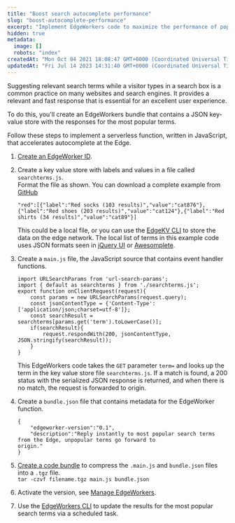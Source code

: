 ```yaml
---
title: "Boost search autocomplete performance"
slug: "boost-autocomplete-performance"
excerpt: "Implement EdgeWorkers code to maximize the performance of popular search terms."
hidden: true
metadata: 
  image: []
  robots: "index"
createdAt: "Mon Oct 04 2021 18:08:47 GMT+0000 (Coordinated Universal Time)"
updatedAt: "Fri Jul 14 2023 14:31:40 GMT+0000 (Coordinated Universal Time)"
---
```

Suggesting relevant search terms while a visitor types in a search box is a common practice on many websites and search engines. It provides a relevant and fast response that is essential for an excellent user experience. 

To do this, you'll create an EdgeWorkers bundle that contains a JSON key-value store with the responses for the most popular terms.

Follow these steps to implement a serverless function, written in JavaScript, that accelerates autocomplete at the Edge.

1. [Create an EdgeWorker ID](doc:create-an-edgeworker-id-1).

2. Create a key value store with labels and values in a file called `searchterms.js`.  
   Format the file as shown. You can download a complete example from [GitHub](https://github.com/akamai/edgeworkers-examples/blob/master/edgeworkers/examples/respond-from-edgeworkers/respondwith/fast-autocomplete/searchterms.js)
   ```
   "red":[{"label":"Red socks (103 results)","value":"cat876"},{"label":"Red shoes (203 results)","value":"cat124"},{"label":"Red shirts (34 results)","value":"cat89"}]
   ```
   This could be a local file, or you can use the [EdgeKV CLI](https://github.com/akamai/cli-edgeworkers/blob/master/docs/edgekv_cli.md) to store the data on the edge network. The local list of terms in this example code uses JSON formats seen in [jQuery UI](https://jqueryui.com/autocomplete/) or [Awesomplete](https://leaverou.github.io/awesomplete/).

3. Create a `main.js` file, the JavaScript source that contains event handler functions.
   ```
   import URLSearchParams from 'url-search-params';  
   import { default as searchterms } from './searchterms.js';
   export function onClientRequest(request){
       const params = new URLSearchParams(request.query);
       const jsonContentType = {'Content-Type':['application/json;charset=utf-8']};
       const searchResult = searchterms[params.get('term').toLowerCase()];
       if(searchResult){
           request.respondWith(200, jsonContentType, JSON.stringify(searchResult));    
       }
   }
   ```
   This EdgeWorkers code takes the `GET` parameter `term=` and looks up the term in the key value store file `searchterms.js`. If a match is found, a 200 status with the serialized JSON response is returned, and when there is no match, the request is forwarded to origin.

4. Create a `bundle.json` file that contains metadata for the EdgeWorker function.
   ```
   {
       "edgeworker-version":"0.1",
       "description":"Reply instantly to most popular search terms from the Edge, unpopular terms go forward to 
   origin."
   }
   ```

5. [Create a code bundle](doc:create-a-code-bundle) to compress the `.main.js` and `bundle.json` files into a `.tgz` file.  
   `tar -czvf filename.tgz main.js bundle.json`

6. Activate the version, see [Manage EdgeWorkers](doc:manage-edgeworkers).

7. Use the [EdgeWorkers CLI](https://github.com/akamai/cli-edgeworkers) to update the results for the most popular search terms via a scheduled task.
